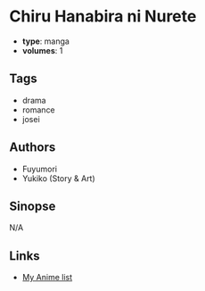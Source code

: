# Chiru Hanabira ni Nurete

-   **type**: manga
-   **volumes**: 1

## Tags

-   drama
-   romance
-   josei

## Authors

-   Fuyumori
-   Yukiko (Story & Art)

## Sinopse

N/A

## Links

-   [My Anime list](https://myanimelist.net/manga/17674/Chiru_Hanabira_ni_Nurete)
